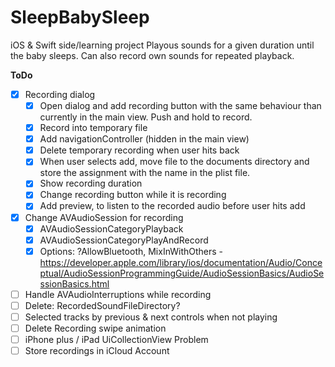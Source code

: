 # SleepBabySleep
iOS & Swift side/learning project
Playous sounds for a given duration until the baby sleeps. Can also record own sounds for repeated playback.

**ToDo**
- [X] Recording dialog
	- [X] Open dialog and add recording button with the same behaviour than currently in the main view. Push and hold to record. 
	- [X] Record into temporary file 
	- [X] Add navigationController (hidden in the main view) 
	- [X] Delete temporary recording when user hits back 
	- [X] When user selects add, move file to the documents directory and store the assignment with the name in the plist file. 
	- [X] Show recording duration 
	- [X] Change recording button while it is recording 
	- [X] Add preview, to listen to the recorded audio before user hits add 
- [X] Change AVAudioSession for recording
	- [X] AVAudioSessionCategoryPlayback 
	 -[X] AVAudioSessionCategoryPlayAndRecord 
	- [X] Options: ?AllowBluetooth, MixInWithOthers - https://developer.apple.com/library/ios/documentation/Audio/Conceptual/AudioSessionProgrammingGuide/AudioSessionBasics/AudioSessionBasics.html
- [ ] Handle AVAudioInterruptions while recording
- [ ] Delete: RecordedSoundFileDirectory? 
- [ ] Selected tracks by previous & next controls when not playing 
- [ ] Delete Recording swipe animation 
- [ ] iPhone plus / iPad UiCollectionView Problem 
- [ ] Store recordings in iCloud Account 
